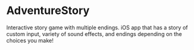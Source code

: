 # AdventureStory
Interactive story game with multiple endings. iOS app that has a story of custom input, variety of sound effects, and endings depending on the choices you make!
